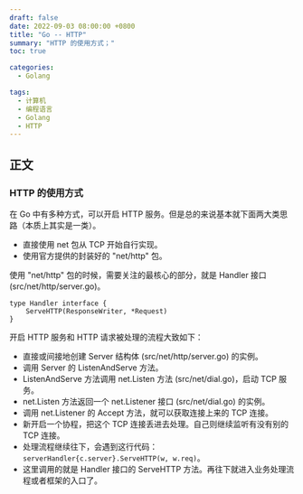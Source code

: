```yaml
---
draft: false
date: 2022-09-03 08:00:00 +0800
title: "Go -- HTTP"
summary: "HTTP 的使用方式；"
toc: true

categories:
  - Golang

tags:
  - 计算机
  - 编程语言
  - Golang
  - HTTP
---
```


## 正文

### HTTP 的使用方式

在 Go 中有多种方式，可以开启 HTTP 服务。但是总的来说基本就下面两大类思路（本质上其实是一类）。

- 直接使用 net 包从 TCP 开始自行实现。
- 使用官方提供的封装好的 "net/http" 包。

使用 "net/http" 包的时候，需要关注的最核心的部分，就是 Handler 接口 (src/net/http/server.go)。

```
type Handler interface {
	ServeHTTP(ResponseWriter, *Request)
}
```

开启 HTTP 服务和 HTTP 请求被处理的流程大致如下：

- 直接或间接地创建 Server 结构体 (src/net/http/server.go) 的实例。
- 调用 Server 的 ListenAndServe 方法。
- ListenAndServe 方法调用 net.Listen 方法 (src/net/dial.go)，启动 TCP 服务。
- net.Listen 方法返回一个 net.Listener 接口 (src/net/dial.go) 的实例。
- 调用 net.Listener 的 Accept 方法，就可以获取连接上来的 TCP 连接。
- 新开启一个协程，把这个 TCP 连接丢进去处理。自己则继续监听有没有别的 TCP 连接。
- 处理流程继续往下，会遇到这行代码：`serverHandler{c.server}.ServeHTTP(w, w.req)`。
- 这里调用的就是 Handler 接口的 ServeHTTP 方法。再往下就进入业务处理流程或者框架的入口了。
